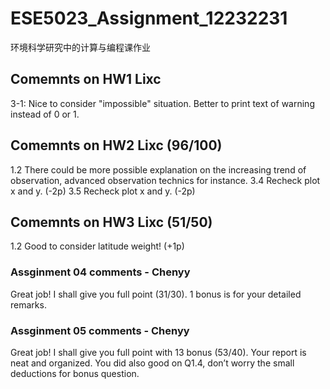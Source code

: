 # ESE5023_Assignment_12232231
环境科学研究中的计算与编程课作业

## Comemnts on HW1 Lixc
3-1: Nice to consider "impossible" situation. Better to print text of warning instead of 0 or 1.

## Comemnts on HW2 Lixc (96/100)
1.2 
There could be more possible explanation on the increasing trend of observation, advanced observation technics for instance. 
3.4
Recheck plot x and y. (-2p)
3.5 
Recheck plot x and y. (-2p)

## Comemnts on HW3 Lixc  (51/50)
1.2
Good to consider latitude weight! (+1p)

### Assginment 04 comments - Chenyy
Great job! I shall give you full point (31/30).
1 bonus is for your detailed remarks.

### Assginment 05 comments - Chenyy
Great job! I shall give you full point with 13 bonus (53/40).
Your report is neat and organized. You did also good on Q1.4, don’t worry the small deductions for bonus question.
